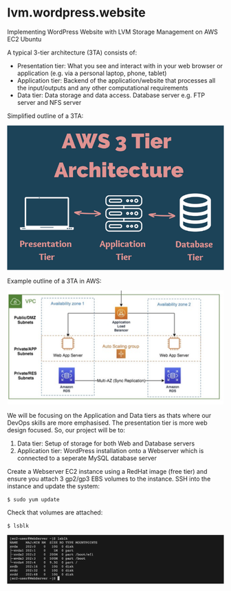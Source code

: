# lvm.wordpress.website

Implementing WordPress Website with LVM Storage Management on AWS EC2 Ubuntu

A typical 3-tier architecture (3TA) consists of:
- Presentation tier: What you see and interact with in your web browser or application (e.g. via a personal laptop, phone, tablet)
- Application tier: Backend of the application/website that processes all the input/outputs and any other computational requirements
- Data tier: Data storage and data access. Database server e.g. FTP server and NFS server

Simplified outline of a 3TA:

![](https://github.com/naqeebghazi/lvm.wordpress.website/blob/main/images/gen3tierarchitecture.png?raw=true)

Example outline of a 3TA in AWS:

![](https://github.com/naqeebghazi/lvm.wordpress.website/blob/main/images/aws3tierarchitecture.png?raw=true)

We will be focusing on the Application and Data tiers as thats where our DevOps skills are more emphasised. The presentation tier is more web design focused. 
So, our project will be to:
  1. Data tier: Setup of storage for both Web and Database servers
  2. Application tier: WordPress installation onto a Webserver which is connected to a seperate MySQL database server

Create a Webserver EC2 instance using a RedHat image (free tier) and ensure you attach 3 gp2/gp3 EBS volumes to the instance. 
SSH into the instance and update the system:

    $ sudo yum update

Check that volumes are attached:

    $ lsblk 

![lsblk](https://github.com/naqeebghazi/lvm.wordpress.website/blob/main/images/lsblk.png?raw=true)

